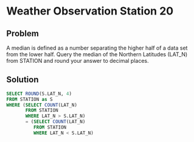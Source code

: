 # Weather Observation Station 20

## Problem

A median is defined as a number separating the higher half of a data set from the lower half. Query the median of the Northern Latitudes (LAT_N) from STATION and round your answer to  decimal places.

## Solution

```sql
SELECT ROUND(S.LAT_N, 4)
FROM STATION as S
WHERE (SELECT COUNT(LAT_N)
       FROM STATION
       WHERE LAT_N > S.LAT_N)
       = (SELECT COUNT(LAT_N)
          FROM STATION
          WHERE LAT_N < S.LAT_N)
```
